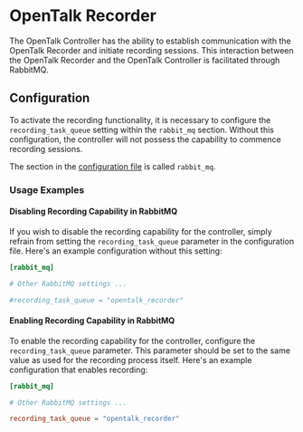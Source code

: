# OpenTalk Recorder

The OpenTalk Controller has the ability to establish communication with the
OpenTalk Recorder and initiate recording sessions. This interaction between the
OpenTalk Recorder and the OpenTalk Controller is facilitated through RabbitMQ.

## Configuration

To activate the recording functionality, it is necessary to configure the
`recording_task_queue` setting within the `rabbit_mq` section. Without this
configuration, the controller will not possess the capability to commence
recording sessions.

The section in the [configuration file](configuration.md) is called `rabbit_mq`.

### Usage Examples

#### Disabling Recording Capability in RabbitMQ

If you wish to disable the recording capability for the controller, simply
refrain from setting the `recording_task_queue` parameter in the configuration
file. Here's an example configuration without this setting:

```toml
[rabbit_mq]

# Other RabbitMQ settings ...

#recording_task_queue = "opentalk_recorder"
```

#### Enabling Recording Capability in RabbitMQ

To enable the recording capability for the controller, configure the
`recording_task_queue` parameter. This parameter should be set to the same value
as used for the recording process itself. Here's an example configuration that
enables recording:

```toml
[rabbit_mq]

# Other RabbitMQ settings ...

recording_task_queue = "opentalk_recorder"
```
